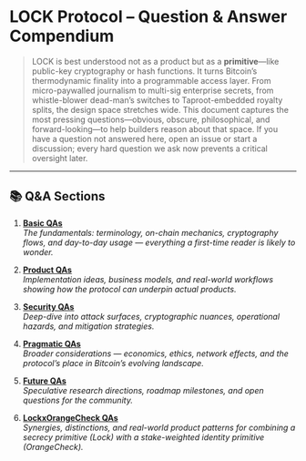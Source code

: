 # LOCK Protocol – Question & Answer Compendium  

> LOCK is best understood not as a product but as a **primitive**—like public-key cryptography or hash functions. It turns Bitcoin’s thermodynamic finality into a programmable access layer. From micro-paywalled journalism to multi-sig enterprise secrets, from whistle-blower dead-man’s switches to Taproot-embedded royalty splits, the design space stretches wide. This document captures the most pressing questions—obvious, obscure, philosophical, and forward-looking—to help builders reason about that space. If you have a question not answered here, open an issue or start a discussion; every hard question we ask now prevents a critical oversight later. 

---

## 📚 Q&A Sections

1. **[Basic QAs](./BASIC_QAS.md)**  
   *The fundamentals: terminology, on-chain mechanics, cryptography flows, and day-to-day usage — everything a first-time reader is likely to wonder.*

2. **[Product QAs](./PRODUCT_QAS.md)**  
   *Implementation ideas, business models, and real-world workflows showing how the protocol can underpin actual products.*

3. **[Security QAs](./SECURITY_QAS.md)**  
   *Deep-dive into attack surfaces, cryptographic nuances, operational hazards, and mitigation strategies.*

4. **[Pragmatic QAs](./PRAGMATIC_QAS.md)**  
   *Broader considerations — economics, ethics, network effects, and the protocol’s place in Bitcoin’s evolving landscape.*

5. **[Future QAs](./FUTURE_QAS.md)**  
   *Speculative research directions, roadmap milestones, and open questions for the community.*

6. **[LockxOrangeCheck QAs](./LOCK-OC_QAS.md)**  
   *Synergies, distinctions, and real-world product patterns for combining a secrecy primitive (Lock) with a stake-weighted identity primitive (OrangeCheck).*
